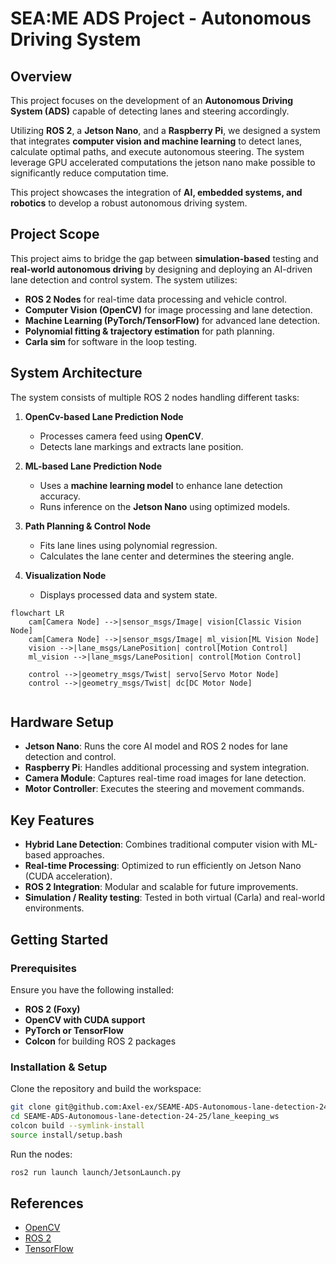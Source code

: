 # SEA:ME ADS Project - Autonomous Driving System

## Overview
This project focuses on the development of an **Autonomous Driving System (ADS)** capable of detecting lanes and steering accordingly.

Utilizing **ROS 2**, a **Jetson Nano**, and a **Raspberry Pi**, we designed a system that integrates **computer vision and machine learning** to detect lanes, calculate optimal paths, and execute autonomous steering. The system leverage GPU accelerated computations the jetson nano make possible to significantly reduce computation time.

This project showcases the integration of **AI, embedded systems, and robotics** to develop a robust autonomous driving system.

## Project Scope
This project aims to bridge the gap between **simulation-based** testing and **real-world autonomous driving** by designing and deploying an AI-driven lane detection and control system. The system utilizes:

- **ROS 2 Nodes** for real-time data processing and vehicle control.
- **Computer Vision (OpenCV)** for image processing and lane detection.
- **Machine Learning (PyTorch/TensorFlow)** for advanced lane detection.
- **Polynomial fitting & trajectory estimation** for path planning.
- **Carla sim** for software in the loop testing.

## System Architecture
The system consists of multiple ROS 2 nodes handling different tasks:

1. **OpenCv-based Lane Prediction Node**
   - Processes camera feed using **OpenCV**.
   - Detects lane markings and extracts lane position.

2. **ML-based Lane Prediction Node**
   - Uses a **machine learning model** to enhance lane detection accuracy.
   - Runs inference on the **Jetson Nano** using optimized models.

3. **Path Planning & Control Node**
   - Fits lane lines using polynomial regression.
   - Calculates the lane center and determines the steering angle.

4. **Visualization Node**
   - Displays processed data and system state.

```mermaid
flowchart LR
    cam[Camera Node] -->|sensor_msgs/Image| vision[Classic Vision Node]
    cam[Camera Node] -->|sensor_msgs/Image| ml_vision[ML Vision Node]
    vision -->|lane_msgs/LanePosition| control[Motion Control]
    ml_vision -->|lane_msgs/LanePosition| control[Motion Control]
    
    control -->|geometry_msgs/Twist| servo[Servo Motor Node]
    control -->|geometry_msgs/Twist| dc[DC Motor Node]
    
```

## Hardware Setup
- **Jetson Nano**: Runs the core AI model and ROS 2 nodes for lane detection and control.
- **Raspberry Pi**: Handles additional processing and system integration.
- **Camera Module**: Captures real-time road images for lane detection.
- **Motor Controller**: Executes the steering and movement commands.

## Key Features
- **Hybrid Lane Detection**: Combines traditional computer vision with ML-based approaches.
- **Real-time Processing**: Optimized to run efficiently on Jetson Nano (CUDA acceleration).
- **ROS 2 Integration**: Modular and scalable for future improvements.
- **Simulation / Reality testing**: Tested in both virtual (Carla) and real-world environments.

## Getting Started
### Prerequisites
Ensure you have the following installed:
- **ROS 2 (Foxy)**
- **OpenCV with CUDA support**
- **PyTorch or TensorFlow**
- **Colcon** for building ROS 2 packages

### Installation & Setup
Clone the repository and build the workspace:
```bash
git clone git@github.com:Axel-ex/SEAME-ADS-Autonomous-lane-detection-24-25.git
cd SEAME-ADS-Autonomous-lane-detection-24-25/lane_keeping_ws
colcon build --symlink-install 
source install/setup.bash
```
Run the nodes:
```bash
ros2 run launch launch/JetsonLaunch.py
```

## References
- [OpenCV](https://www.opencv-srf.com/2017/11/opencv-cpp-api.html)
- [ROS 2](https://docs.ros.org/en/foxy/Installation.html)
- [TensorFlow](https://www.tensorflow.org/)


